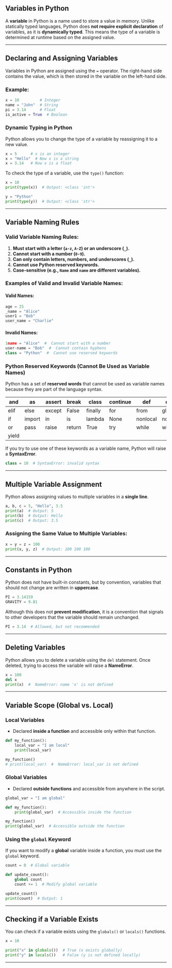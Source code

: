 ## **Variables in Python**  
A **variable** in Python is a name used to store a value in memory. Unlike statically typed languages, Python does **not require explicit declaration** of variables, as it is **dynamically typed**. This means the type of a variable is determined at runtime based on the assigned value.  

---

## **Declaring and Assigning Variables**  
Variables in Python are assigned using the `=` operator. The right-hand side contains the value, which is then stored in the variable on the left-hand side.  

### **Example:**  
```python
x = 10         # Integer
name = "John"  # String
pi = 3.14      # Float
is_active = True  # Boolean
```

### **Dynamic Typing in Python**  
Python allows you to change the type of a variable by reassigning it to a new value.  

```python
x = 5      # x is an integer
x = "Hello"  # Now x is a string
x = 3.14   # Now x is a float
```
To check the type of a variable, use the `type()` function:  

```python
x = 10
print(type(x))  # Output: <class 'int'>

y = "Python"
print(type(y))  # Output: <class 'str'>
```

---

## **Variable Naming Rules**  

### **Valid Variable Naming Rules:**  
1. **Must start with a letter (`a-z`, `A-Z`) or an underscore (`_`).**  
2. **Cannot start with a number (`0-9`).**  
3. **Can only contain letters, numbers, and underscores (`_`).**  
4. **Cannot use Python reserved keywords.**  
5. **Case-sensitive (e.g., `Name` and `name` are different variables).**  

### **Examples of Valid and Invalid Variable Names:**  

####  **Valid Names:**  
```python
age = 25
_name = "Alice"
user1 = "Bob"
user_name = "Charlie"
```

####  **Invalid Names:**  
```python
1name = "Alice"  #  Cannot start with a number
user-name = "Bob"  #  Cannot contain hyphens
class = "Python"  #  Cannot use reserved keywords
```

### **Python Reserved Keywords (Cannot Be Used as Variable Names)**  
Python has a set of **reserved words** that cannot be used as variable names because they are part of the language syntax.  

| and | as | assert | break | class | continue | def | del |  
| --- | -- | ------ | ----- | ----- | -------- | --- | --- |  
| elif | else | except | False | finally | for | from | global |  
| if | import | in | is | lambda | None | nonlocal | not |  
| or | pass | raise | return | True | try | while | with |  
| yield |  

If you try to use one of these keywords as a variable name, Python will raise a **SyntaxError**.  

```python
class = 10  # SyntaxError: invalid syntax
```

---

## **Multiple Variable Assignment**  
Python allows assigning values to multiple variables in a **single line**.  

```python
a, b, c = 5, "Hello", 3.5
print(a)  # Output: 5
print(b)  # Output: Hello
print(c)  # Output: 3.5
```

### **Assigning the Same Value to Multiple Variables:**  
```python
x = y = z = 100
print(x, y, z)  # Output: 100 100 100
```

---

## **Constants in Python**  
Python does not have built-in constants, but by convention, variables that should not change are written in **uppercase**.  

```python
PI = 3.14159
GRAVITY = 9.81
```
Although this does not **prevent modification**, it is a convention that signals to other developers that the variable should remain unchanged.  

```python
PI = 3.14  # Allowed, but not recommended
```

---
## **Deleting Variables**  
Python allows you to delete a variable using the `del` statement. Once deleted, trying to access the variable will raise a **NameError**.  

```python
x = 100
del x
print(x)  #  NameError: name 'x' is not defined
```

---

## **Variable Scope (Global vs. Local)**  
### **Local Variables**
- Declared **inside a function** and accessible only within that function.  

```python
def my_function():
    local_var = "I am local"
    print(local_var)

my_function()
# print(local_var)  #  NameError: local_var is not defined
```

### **Global Variables**
- Declared **outside functions** and accessible from anywhere in the script.  

```python
global_var = "I am global"

def my_function():
    print(global_var)  # Accessible inside the function

my_function()
print(global_var)  # Accessible outside the function
```

### **Using the `global` Keyword**
If you want to modify a **global** variable inside a function, you must use the `global` keyword.  

```python
count = 0  # Global variable

def update_count():
    global count
    count += 1  # Modify global variable

update_count()
print(count)  # Output: 1
```

---

## **Checking if a Variable Exists**
You can check if a variable exists using the `globals()` or `locals()` functions.  

```python
x = 10

print("x" in globals())  # True (x exists globally)
print("y" in locals())   # False (y is not defined locally)
```

---

